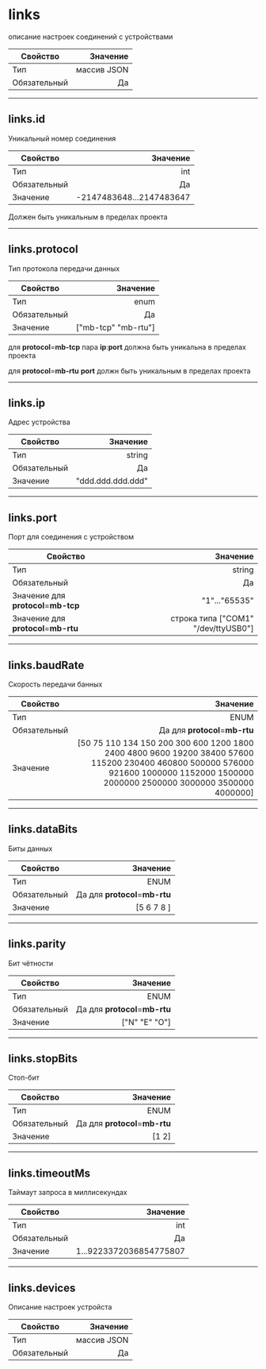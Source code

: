 
# **links**

описание настроек соединений с устройствами

|Свойство|Значение|
|----|---:|
|Тип|массив JSON|
|Обязательный|Да|

----

## **links**.id

Уникальный номер соединения

|Свойство|Значение|
|----|---:|
|Тип|int|
|Обязательный|Да|
|Значение|-2147483648...2147483647|

Должен быть уникальным в пределах проекта

----

## **links**.protocol

Тип протокола передачи данных

|Свойство|Значение|
|----|---:|
|Тип|enum|
|Обязательный|Да|
|Значение|["mb-tcp" "mb-rtu"]|

для  **protocol**=**mb-tcp** пара **ip**:**port** должна быть уникальна
в пределах проекта

для  **protocol**=**mb-rtu** **port** должн быть уникальным
в пределах проекта

----

## **links**.ip

Адрес устройства

|Свойство|Значение|
|----|---:|
|Тип|string|
|Обязательный|Да|
|Значение|"ddd.ddd.ddd.ddd"|

----

## **links**.port

Порт для соединения с устройством

|Свойство|Значение|
|----|---:|
|Тип|string|
|Обязательный|Да|
|Значение для **protocol**=**mb-tcp**|"1"..."65535"|
|Значение для **protocol**=**mb-rtu**|строка типа ["COM1" "/dev/ttyUSB0"]|

----

## **links**.baudRate

Скорость передачи банных

|Свойство|Значение|
|----|---:|
|Тип|ENUM|
|Обязательный|Да для  **protocol**=**mb-rtu**|
|Значение|[50 75 110 134 150 200 300 600 1200 1800 2400 4800 9600 19200 38400 57600 115200 230400 460800 500000 576000 921600 1000000 1152000 1500000 2000000 2500000 3000000 3500000 4000000]|

----

## **links**.dataBits

Биты данных

|Свойство|Значение|
|----|---:|
|Тип|ENUM|
|Обязательный|Да для  **protocol**=**mb-rtu**|
|Значение|[5 6 7 8 ]|

----

## **links**.parity  

Бит чётности

|Свойство|Значение|
|----|---:|
|Тип|ENUM|
|Обязательный|Да для  **protocol**=**mb-rtu**|
|Значение|["N" "E" "O"]|

----

## **links**.stopBits  

Стоп-бит

|Свойство|Значение|
|----|---:|
|Тип|ENUM|
|Обязательный|Да для  **protocol**=**mb-rtu**|
|Значение|[1 2]|

----

## **links**.timeoutMs  

Таймаут запроса в миллисекундах

|Свойство|Значение|
|----|---:|
|Тип|int|
|Обязательный|Да|
|Значение|1...9223372036854775807|

----

## **links**.devices  

Описание настроек устройста

|Свойство|Значение|
|----|---:|
|Тип|массив JSON|
|Обязательный|Да|
